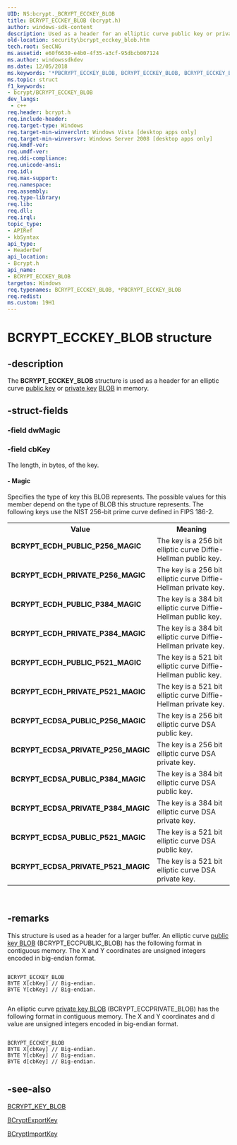 ```yaml
---
UID: NS:bcrypt._BCRYPT_ECCKEY_BLOB
title: BCRYPT_ECCKEY_BLOB (bcrypt.h)
author: windows-sdk-content
description: Used as a header for an elliptic curve public key or private key BLOB in memory.
old-location: security\bcrypt_ecckey_blob.htm
tech.root: SecCNG
ms.assetid: e60f6630-e4b0-4f35-a3cf-95dbcb007124
ms.author: windowssdkdev
ms.date: 12/05/2018
ms.keywords: '*PBCRYPT_ECCKEY_BLOB, BCRYPT_ECCKEY_BLOB, BCRYPT_ECCKEY_BLOB structure [Security], BCRYPT_ECDH_PRIVATE_P256_MAGIC, BCRYPT_ECDH_PRIVATE_P384_MAGIC, BCRYPT_ECDH_PRIVATE_P521_MAGIC, BCRYPT_ECDH_PUBLIC_P256_MAGIC, BCRYPT_ECDH_PUBLIC_P384_MAGIC, BCRYPT_ECDH_PUBLIC_P521_MAGIC, BCRYPT_ECDSA_PRIVATE_P256_MAGIC, BCRYPT_ECDSA_PRIVATE_P384_MAGIC, BCRYPT_ECDSA_PRIVATE_P521_MAGIC, BCRYPT_ECDSA_PUBLIC_P256_MAGIC, BCRYPT_ECDSA_PUBLIC_P384_MAGIC, BCRYPT_ECDSA_PUBLIC_P521_MAGIC, PBCRYPT_ECCKEY_BLOB, PBCRYPT_ECCKEY_BLOB structure pointer [Security], bcrypt/BCRYPT_ECCKEY_BLOB, bcrypt/PBCRYPT_ECCKEY_BLOB, security.bcrypt_ecckey_blob'
ms.topic: struct
f1_keywords:
- bcrypt/BCRYPT_ECCKEY_BLOB
dev_langs:
 - c++
req.header: bcrypt.h
req.include-header: 
req.target-type: Windows
req.target-min-winverclnt: Windows Vista [desktop apps only]
req.target-min-winversvr: Windows Server 2008 [desktop apps only]
req.kmdf-ver: 
req.umdf-ver: 
req.ddi-compliance: 
req.unicode-ansi: 
req.idl: 
req.max-support: 
req.namespace: 
req.assembly: 
req.type-library: 
req.lib: 
req.dll: 
req.irql: 
topic_type:
- APIRef
- kbSyntax
api_type:
- HeaderDef
api_location:
- Bcrypt.h
api_name:
- BCRYPT_ECCKEY_BLOB
targetos: Windows
req.typenames: BCRYPT_ECCKEY_BLOB, *PBCRYPT_ECCKEY_BLOB
req.redist: 
ms.custom: 19H1
---
```


# BCRYPT_ECCKEY_BLOB structure


## -description


The <b>BCRYPT_ECCKEY_BLOB</b> structure is used as a header for an elliptic curve <a href="https://docs.microsoft.com/windows/desktop/SecGloss/p-gly">public key</a> or <a href="https://docs.microsoft.com/windows/desktop/SecGloss/p-gly">private key</a> <a href="https://docs.microsoft.com/windows/desktop/SecGloss/b-gly">BLOB</a> in memory.


## -struct-fields




### -field dwMagic

 


### -field cbKey

The length, in bytes, of the key.


#### - Magic

Specifies the type of key this BLOB represents. The possible values for this member depend on the type of BLOB this structure represents. The following keys use the NIST 256-bit prime curve defined in FIPS 186-2.

<table>
<tr>
<th>Value</th>
<th>Meaning</th>
</tr>
<tr>
<td width="40%"><a id="BCRYPT_ECDH_PUBLIC_P256_MAGIC"></a><a id="bcrypt_ecdh_public_p256_magic"></a><dl>
<dt><b>BCRYPT_ECDH_PUBLIC_P256_MAGIC</b></dt>
</dl>
</td>
<td width="60%">
The key is a 256 bit elliptic curve Diffie-Hellman public key.

</td>
</tr>
<tr>
<td width="40%"><a id="BCRYPT_ECDH_PRIVATE_P256_MAGIC"></a><a id="bcrypt_ecdh_private_p256_magic"></a><dl>
<dt><b>BCRYPT_ECDH_PRIVATE_P256_MAGIC</b></dt>
</dl>
</td>
<td width="60%">
The key is a 256 bit elliptic curve Diffie-Hellman private key.

</td>
</tr>
<tr>
<td width="40%"><a id="BCRYPT_ECDH_PUBLIC_P384_MAGIC"></a><a id="bcrypt_ecdh_public_p384_magic"></a><dl>
<dt><b>BCRYPT_ECDH_PUBLIC_P384_MAGIC</b></dt>
</dl>
</td>
<td width="60%">
The key is a 384 bit elliptic curve Diffie-Hellman public key.

</td>
</tr>
<tr>
<td width="40%"><a id="BCRYPT_ECDH_PRIVATE_P384_MAGIC"></a><a id="bcrypt_ecdh_private_p384_magic"></a><dl>
<dt><b>BCRYPT_ECDH_PRIVATE_P384_MAGIC</b></dt>
</dl>
</td>
<td width="60%">
The key is a 384 bit elliptic curve Diffie-Hellman private key.

</td>
</tr>
<tr>
<td width="40%"><a id="BCRYPT_ECDH_PUBLIC_P521_MAGIC"></a><a id="bcrypt_ecdh_public_p521_magic"></a><dl>
<dt><b>BCRYPT_ECDH_PUBLIC_P521_MAGIC</b></dt>
</dl>
</td>
<td width="60%">
The key is a 521 bit elliptic curve Diffie-Hellman public key.

</td>
</tr>
<tr>
<td width="40%"><a id="BCRYPT_ECDH_PRIVATE_P521_MAGIC"></a><a id="bcrypt_ecdh_private_p521_magic"></a><dl>
<dt><b>BCRYPT_ECDH_PRIVATE_P521_MAGIC</b></dt>
</dl>
</td>
<td width="60%">
The key is a 521 bit elliptic curve Diffie-Hellman private key.

</td>
</tr>
<tr>
<td width="40%"><a id="BCRYPT_ECDSA_PUBLIC_P256_MAGIC"></a><a id="bcrypt_ecdsa_public_p256_magic"></a><dl>
<dt><b>BCRYPT_ECDSA_PUBLIC_P256_MAGIC</b></dt>
</dl>
</td>
<td width="60%">
The key is a 256 bit elliptic curve DSA public key.

</td>
</tr>
<tr>
<td width="40%"><a id="BCRYPT_ECDSA_PRIVATE_P256_MAGIC"></a><a id="bcrypt_ecdsa_private_p256_magic"></a><dl>
<dt><b>BCRYPT_ECDSA_PRIVATE_P256_MAGIC</b></dt>
</dl>
</td>
<td width="60%">
The key is a 256 bit elliptic curve DSA private key.

</td>
</tr>
<tr>
<td width="40%"><a id="BCRYPT_ECDSA_PUBLIC_P384_MAGIC"></a><a id="bcrypt_ecdsa_public_p384_magic"></a><dl>
<dt><b>BCRYPT_ECDSA_PUBLIC_P384_MAGIC</b></dt>
</dl>
</td>
<td width="60%">
The key is a 384 bit elliptic curve DSA public key.

</td>
</tr>
<tr>
<td width="40%"><a id="BCRYPT_ECDSA_PRIVATE_P384_MAGIC"></a><a id="bcrypt_ecdsa_private_p384_magic"></a><dl>
<dt><b>BCRYPT_ECDSA_PRIVATE_P384_MAGIC</b></dt>
</dl>
</td>
<td width="60%">
The key is a 384 bit elliptic curve DSA private key.

</td>
</tr>
<tr>
<td width="40%"><a id="BCRYPT_ECDSA_PUBLIC_P521_MAGIC"></a><a id="bcrypt_ecdsa_public_p521_magic"></a><dl>
<dt><b>BCRYPT_ECDSA_PUBLIC_P521_MAGIC</b></dt>
</dl>
</td>
<td width="60%">
The key is a 521 bit elliptic curve DSA public key.

</td>
</tr>
<tr>
<td width="40%"><a id="BCRYPT_ECDSA_PRIVATE_P521_MAGIC"></a><a id="bcrypt_ecdsa_private_p521_magic"></a><dl>
<dt><b>BCRYPT_ECDSA_PRIVATE_P521_MAGIC</b></dt>
</dl>
</td>
<td width="60%">
The key is a 521 bit elliptic curve DSA private key.

</td>
</tr>
</table>
 


## -remarks



This structure is used as a header for a larger buffer. An elliptic curve <a href="https://docs.microsoft.com/windows/desktop/SecGloss/p-gly">public key BLOB</a> (BCRYPT_ECCPUBLIC_BLOB) has the following format in contiguous memory. The X and Y coordinates are unsigned integers encoded in big-endian format.

<pre class="syntax" xml:space="preserve"><code>
BCRYPT_ECCKEY_BLOB
BYTE X[cbKey] // Big-endian.
BYTE Y[cbKey] // Big-endian.

</code></pre>
An elliptic curve <a href="https://docs.microsoft.com/windows/desktop/SecGloss/p-gly">private key BLOB</a> (BCRYPT_ECCPRIVATE_BLOB) has the following format in contiguous memory. The X and Y coordinates and d value are unsigned integers encoded in big-endian format.

<pre class="syntax" xml:space="preserve"><code>
BCRYPT_ECCKEY_BLOB
BYTE X[cbKey] // Big-endian.
BYTE Y[cbKey] // Big-endian.
BYTE d[cbKey] // Big-endian.

</code></pre>



## -see-also




<a href="https://docs.microsoft.com/windows/desktop/api/bcrypt/ns-bcrypt-bcrypt_key_blob">BCRYPT_KEY_BLOB</a>



<a href="https://docs.microsoft.com/windows/desktop/api/bcrypt/nf-bcrypt-bcryptexportkey">BCryptExportKey</a>



<a href="https://docs.microsoft.com/windows/desktop/api/bcrypt/nf-bcrypt-bcryptimportkey">BCryptImportKey</a>
 

 

